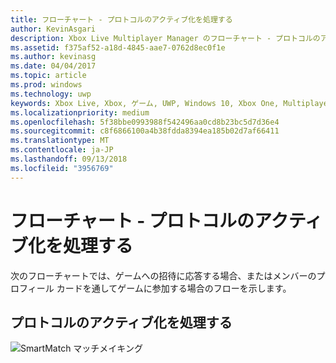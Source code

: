 ```yaml
---
title: フローチャート - プロトコルのアクティブ化を処理する
author: KevinAsgari
description: Xbox Live Multiplayer Manager のフローチャート - プロトコルのアクティブ化を処理します。
ms.assetid: f375af52-a18d-4845-aae7-0762d8ec0f1e
ms.author: kevinasg
ms.date: 04/04/2017
ms.topic: article
ms.prod: windows
ms.technology: uwp
keywords: Xbox Live, Xbox, ゲーム, UWP, Windows 10, Xbox One, Multiplayer Manager, フローチャート
ms.localizationpriority: medium
ms.openlocfilehash: 5f38bbe0993988f542496aa0cd8b23bc5d7d36e4
ms.sourcegitcommit: c8f6866100a4b38fdda8394ea185b02d7af66411
ms.translationtype: MT
ms.contentlocale: ja-JP
ms.lasthandoff: 09/13/2018
ms.locfileid: "3956769"
---
```

# <a name="flowchart---handle-protocol-activation"></a>フローチャート - プロトコルのアクティブ化を処理する

次のフローチャートでは、ゲームへの招待に応答する場合、またはメンバーのプロフィール カードを通してゲームに参加する場合のフローを示します。

## <a name="handle-protocol-activation"></a>プロトコルのアクティブ化を処理する

![SmartMatch マッチメイキング](../../../images/multiplayer/mpm-on-activation.png)
